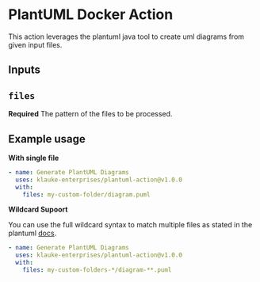 # PlantUML Docker Action

This action leverages the plantuml java tool to create uml diagrams from given input files.

## Inputs

## `files`

**Required** The pattern of the files to be processed.

## Example usage

**With single file**

```yaml
- name: Generate PlantUML Diagrams
  uses: klauke-enterprises/plantuml-action@v1.0.0
  with:
    files: my-custom-folder/diagram.puml
```

**Wildcard Supoort**

You can use the full wildcard syntax to match multiple files as stated in the plantuml [docs](https://plantuml.com/en/command-line).

```yaml
- name: Generate PlantUML Diagrams
  uses: klauke-enterprises/plantuml-action@v1.0.0
  with:
    files: my-custom-folders-*/diagram-**.puml
```
